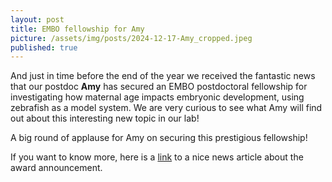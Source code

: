```yaml
---
layout: post
title: EMBO fellowship for Amy
picture: /assets/img/posts/2024-12-17-Amy_cropped.jpeg
published: true
---
```

And just in time before the end of the year we received the fantastic news that our postdoc **Amy** has secured an EMBO postdoctoral fellowship for investigating how maternal age impacts embryonic development, using zebrafish as a model system.
We are very curious to see what Amy will find out about this interesting new topic in our lab!

A big round of applause for Amy on securing this prestigious fellowship!

If you want to know more, here is a [link](https://www.imp.ac.at/news/article/embo-fellowship-for-imp-postdoc-amena-nabih) to a nice news article about the award announcement.
